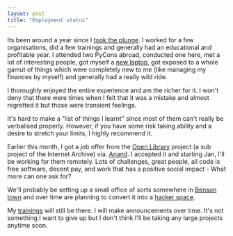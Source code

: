 ```yaml
---
layout: post
title: "Employment status"
---
```


Its been around a year since I
[took the plunge](http://nibrahim.net.in/journal/?p=265). I worked for
a few organisations, did a few trainings and generally had an
educational and profitable year. I attended two PyCons abroad,
conducted one here, met a lot of interesting people, got myself a
[new laptop](http://twitpic.com/1wx0wg), got exposed to a whole gamut
of things which were completely new to me (like managing my finances
by myself) and generally had a really wild ride. 

I thoroughly enjoyed the entire experience and am the richer for it. I
won't deny that there were times when I felt that it was a mistake and
almost regretted it but those were transient feelings.

It's hard to make a "list of things I learnt" since most of them can't
really be verbalised properly. However, if you have some risk taking
ability and a desire to stretch your limits, I highly recommend it. 

Earlier this month, I got a job offer from the
[Open Library](http://openlibrary.org) project (a sub project of the
Internet Archive) via. [Anand](http://anandology.com/). I accepted it
and starting Jan, I'll be working for them remotely. Lots of
challenges, great people, all code is free software, decent pay, and work that has a
positive social impact - What more can one ask for?

We'll probably be setting up a small office of sorts somewhere in
[Benson town](http://www.mybangalore.com/locality/benson-town.html)
and over time are planning to convert it into a
[hacker space](http://en.wikipedia.org/wiki/Hackerspace).

My [trainings](/trainings.html) will still be there. I will make
announcements over time. It's not something I want to give up but I
don't think I'll be taking any large projects anytime soon. 



